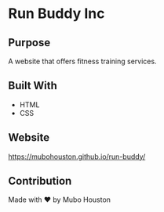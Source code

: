 # Run Buddy Inc

## Purpose
A website that offers fitness training services.

## Built With
* HTML
* CSS

## Website
https://mubohouston.github.io/run-buddy/

## Contribution
Made with ❤️ by Mubo Houston
